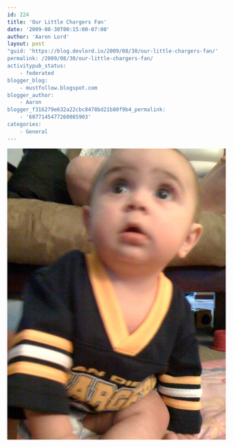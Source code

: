 ```yaml
---
id: 224
title: 'Our Little Chargers Fan'
date: '2009-08-30T00:15:00-07:00'
author: 'Aaron Lord'
layout: post
"guid: 'https://blog.devlord.io/2009/08/30/our-little-chargers-fan/'
permalink: /2009/08/30/our-little-chargers-fan/
activitypub_status:
    - federated
blogger_blog:
    - mustfollow.blogspot.com
blogger_author:
    - Aaron
blogger_f316279e632a22cbc8478bd21b80f9b4_permalink:
    - '6077145477260085903'
categories:
    - General
---
```


<p class="mobile-photo"><a href="/assets/img/2011/10/photo-771738.jpg"><img src="/assets/img/2011/10/photo-771738.jpg?w=225" border="0" alt="" /></a></p><div class="blogger-post-footer"><img width='1' height='1' src="/our-little-chargers-fan/"' /></div>